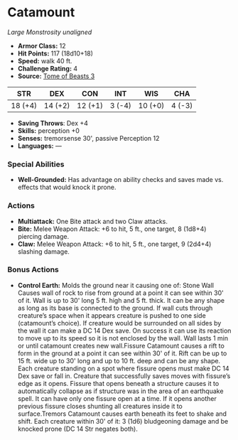 # Catamount

*Large* *Monstrosity* *unaligned*

- **Armor Class:** 12
- **Hit Points:** 117 (18d10+18)
- **Speed:** walk 40 ft.
- **Challenge Rating:** 4
- **Source:** [Tome of Beasts 3](https://koboldpress.com/kpstore/product/tome-of-beasts-2-for-5th-edition/)

| STR | DEX | CON | INT | WIS | CHA |
| --- | --- | --- | --- | --- | --- |
| 18 (+4) | 14 (+2) | 12 (+1) | 3 (-4) | 10 (+0) | 4 (-3) |

- **Saving Throws**: Dex +4
- **Skills:** perception +0
- **Senses:** tremorsense 30', passive Perception 12
- **Languages:** —
### Special Abilities
- **Well-Grounded:** Has advantage on ability checks and saves made vs. effects that would knock it prone.
### Actions
- **Multiattack:** One Bite attack and two Claw attacks.
- **Bite:** Melee Weapon Attack: +6 to hit, 5 ft., one target, 8 (1d8+4) piercing damage.
- **Claw:** Melee Weapon Attack: +6 to hit, 5 ft., one target, 9 (2d4+4) slashing damage.
### Bonus Actions
- **Control Earth:** Molds the ground near it causing one of: Stone Wall Causes wall of rock to rise from ground at a point it can see within 30' of it. Wall is up to 30' long 5 ft. high and 5 ft. thick. It can be any shape as long as its base is connected to the ground. If wall cuts through creature’s space when it appears creature is pushed to one side (catamount’s choice). If creature would be surrounded on all sides by the wall it can make a DC 14 Dex save. On success it can use its reaction to move up to its speed so it is not enclosed by the wall. Wall lasts 1 min or until catamount creates new wall.Fissure Catamount causes a rift to form in the ground at a point it can see within 30' of it. Rift can be up to 15 ft. wide up to 30' long and up to 10 ft. deep and can be any shape. Each creature standing on a spot where fissure opens must make DC 14 Dex save or fall in. Creature that successfully saves moves with fissure’s edge as it opens. Fissure that opens beneath a structure causes it to automatically collapse as if structure was in the area of an earthquake spell. It can have only one fissure open at a time. If it opens another previous fissure closes shunting all creatures inside it to surface.Tremors Catamount causes earth beneath its feet to shake and shift. Each creature within 30' of it: 3 (1d6) bludgeoning damage and be knocked prone (DC 14 Str negates both).
